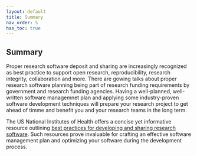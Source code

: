 ```yaml
---
layout: default
title: Summary
nav_order: 5
has_toc: true
---
```


## Summary

Proper research software deposit and sharing are increasingly recognized as best practice to support open research, reproducibility, research integrity, collaboration and more. There are gowing talks about proper research software planning being part of research funding requirements by government and research funding agencies. Having a well-planned, well-written software managemnet plan and applying some industry-proven software development techniques will prepare your research project to get ahead of timme and benefit you and your research teams in the long term.  

The US National Institutes of Health offers a concise yet informative resource outlining [best practices for developing and sharing research software](https://datascience.nih.gov/tools-and-analytics/best-practices-for-sharing-research-software-faq). Such resources prove invaluable for crafting an effective software management plan and optimizing your software during the development process.  

